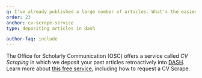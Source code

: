 ```yaml
---
q: I've already published a large number of articles. What's the easiest way to get all of them into DASH?
order: 23
anchor: cv-scrape-service
type: depositing articles in dash

author-faq: include
---
```

The Office for Scholarly Communication (OSC) offers a service called _CV Scraping_ in which we deposit your past articles retroactively into [DASH](https://dash.harvard.edu/). Learn more about [this free service](https://osc.hul.harvard.edu/authors/cv-faq/), including how to request a CV Scrape.
